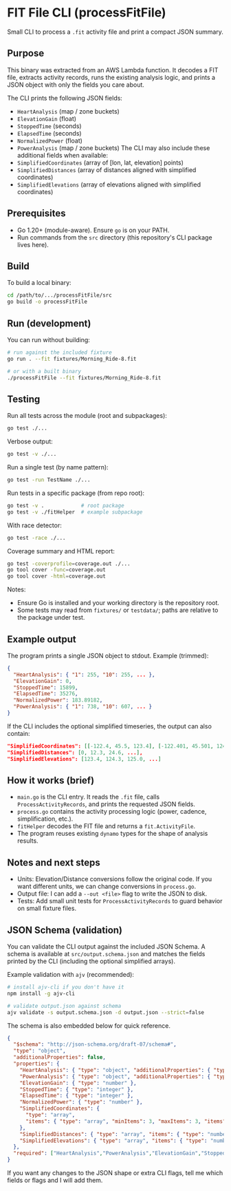 # FIT File CLI (processFitFile)

Small CLI to process a `.fit` activity file and print a compact JSON summary.

## Purpose

This binary was extracted from an AWS Lambda function. It decodes a FIT file, extracts activity records, runs the existing analysis logic, and prints a JSON object with only the fields you care about.

The CLI prints the following JSON fields:
- `HeartAnalysis` (map / zone buckets)
- `ElevationGain` (float)
- `StoppedTime` (seconds)
- `ElapsedTime` (seconds)
- `NormalizedPower` (float)
- `PowerAnalysis` (map / zone buckets)
The CLI may also include these additional fields when available:
- `SimplifiedCoordinates` (array of [lon, lat, elevation] points)
- `SimplifiedDistances` (array of distances aligned with simplified coordinates)
- `SimplifiedElevations` (array of elevations aligned with simplified coordinates)

## Prerequisites

- Go 1.20+ (module-aware). Ensure `go` is on your PATH.
- Run commands from the `src` directory (this repository's CLI package lives here).

## Build

To build a local binary:

```sh
cd /path/to/.../processFitFile/src
go build -o processFitFile
```

## Run (development)

You can run without building:

```sh
# run against the included fixture
go run . --fit fixtures/Morning_Ride-8.fit

# or with a built binary
./processFitFile --fit fixtures/Morning_Ride-8.fit
```

## Testing

Run all tests across the module (root and subpackages):

```sh
go test ./...
```

Verbose output:

```sh
go test -v ./...
```

Run a single test (by name pattern):

```sh
go test -run TestName ./...
```

Run tests in a specific package (from repo root):

```sh
go test -v .            # root package
go test -v ./fitHelper  # example subpackage
```

With race detector:

```sh
go test -race ./...
```

Coverage summary and HTML report:

```sh
go test -coverprofile=coverage.out ./...
go tool cover -func=coverage.out
go tool cover -html=coverage.out
```

Notes:
- Ensure Go is installed and your working directory is the repository root.
- Some tests may read from `fixtures/` or `testdata/`; paths are relative to the package under test.

## Example output

The program prints a single JSON object to stdout. Example (trimmed):

```json
{
  "HeartAnalysis": { "1": 255, "10": 255, ... },
  "ElevationGain": 0,
  "StoppedTime": 15899,
  "ElapsedTime": 35276,
  "NormalizedPower": 183.89182,
  "PowerAnalysis": { "1": 738, "10": 607, ... }
}
```

If the CLI includes the optional simplified timeseries, the output can also contain:

```json
"SimplifiedCoordinates": [[-122.4, 45.5, 123.4], [-122.401, 45.501, 124.3], ...],
"SimplifiedDistances": [0, 12.3, 24.6, ...],
"SimplifiedElevations": [123.4, 124.3, 125.0, ...]
```

## How it works (brief)

- `main.go` is the CLI entry. It reads the `.fit` file, calls `ProcessActivityRecords`, and prints the requested JSON fields.
- `process.go` contains the activity processing logic (power, cadence, simplification, etc.).
- `fitHelper` decodes the FIT file and returns a `fit.ActivityFile`.
- The program reuses existing `dynamo` types for the shape of analysis results.

## Notes and next steps

- Units: Elevation/Distance conversions follow the original code. If you want different units, we can change conversions in `process.go`.
- Output file: I can add a `--out <file>` flag to write the JSON to disk.
- Tests: Add small unit tests for `ProcessActivityRecords` to guard behavior on small fixture files.

## JSON Schema (validation)

You can validate the CLI output against the included JSON Schema. A schema is available at `src/output.schema.json` and matches the fields printed by the CLI (including the optional simplified arrays).

Example validation with `ajv` (recommended):

```sh
# install ajv-cli if you don't have it
npm install -g ajv-cli

# validate output.json against schema
ajv validate -s output.schema.json -d output.json --strict=false
```

The schema is also embedded below for quick reference.

```json
{
  "$schema": "http://json-schema.org/draft-07/schema#",
  "type": "object",
  "additionalProperties": false,
  "properties": {
    "HeartAnalysis": { "type": "object", "additionalProperties": { "type": "integer" } },
    "PowerAnalysis": { "type": "object", "additionalProperties": { "type": "integer" } },
    "ElevationGain": { "type": "number" },
    "StoppedTime": { "type": "integer" },
    "ElapsedTime": { "type": "integer" },
    "NormalizedPower": { "type": "number" },
    "SimplifiedCoordinates": {
      "type": "array",
      "items": { "type": "array", "minItems": 3, "maxItems": 3, "items": { "type": "number" } }
    },
    "SimplifiedDistances": { "type": "array", "items": { "type": "number" } },
    "SimplifiedElevations": { "type": "array", "items": { "type": "number" } }
  },
  "required": ["HeartAnalysis","PowerAnalysis","ElevationGain","StoppedTime","ElapsedTime","NormalizedPower"]
}
```

If you want any changes to the JSON shape or extra CLI flags, tell me which fields or flags and I will add them.
